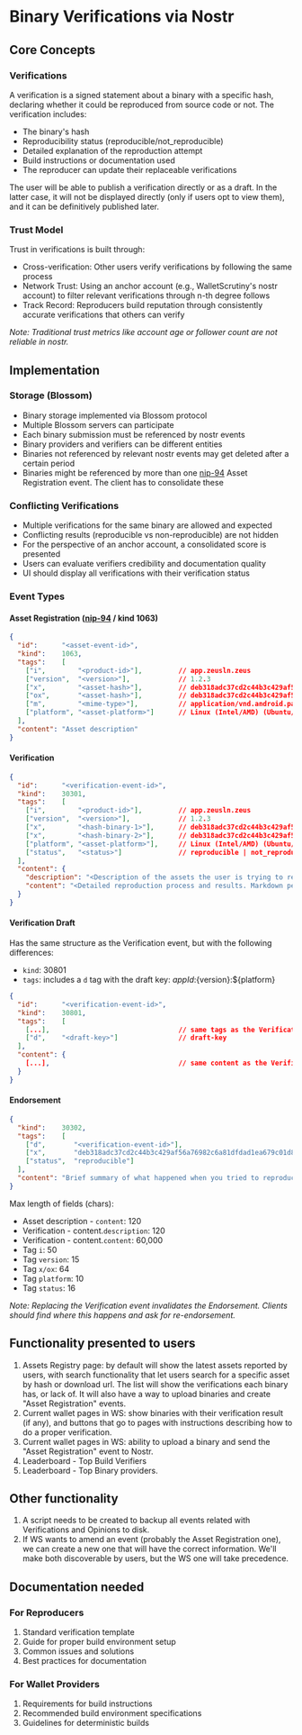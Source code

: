 # Binary Verifications via Nostr

## Core Concepts

### Verifications
A verification is a signed statement about a binary with a specific hash, declaring whether it could be reproduced from source code or not. The verification includes:
- The binary's hash
- Reproducibility status (reproducible/not_reproducible)
- Detailed explanation of the reproduction attempt
- Build instructions or documentation used
- The reproducer can update their replaceable verifications

The user will be able to publish a verification directly or as a draft. In the latter case, it will not be displayed directly (only if users opt to view them), and it can be definitively published later.

### Trust Model
Trust in verifications is built through:
- Cross-verification: Other users verify verifications by following the same process
- Network Trust: Using an anchor account (e.g., WalletScrutiny's nostr account) to filter relevant verifications through n-th degree follows
- Track Record: Reproducers build reputation through consistently accurate verifications that others can verify

*Note: Traditional trust metrics like account age or follower count are not reliable in nostr.*

## Implementation

### Storage (Blossom)
- Binary storage implemented via Blossom protocol
- Multiple Blossom servers can participate
- Each binary submission must be referenced by nostr events
- Binary providers and verifiers can be different entities
- Binaries not referenced by relevant nostr events may get deleted after a certain period
- Binaries might be referenced by more than one [nip-94](https://github.com/nostr-protocol/nips/blob/master/94.md) Asset Registration event. The client has to consolidate these

### Conflicting Verifications
- Multiple verifications for the same binary are allowed and expected
- Conflicting results (reproducible vs non-reproducible) are not hidden
- For the perspective of an anchor account, a consolidated score is presented
- Users can evaluate verifiers credibility and documentation quality
- UI should display all verifications with their verification status

### Event Types

#### Asset Registration ([nip-94](https://github.com/nostr-protocol/nips/blob/master/94.md) / kind 1063)
```json
{
  "id":      "<asset-event-id>",
  "kind":    1063,
  "tags":    [
    ["i",        "<product-id>"],         // app.zeusln.zeus
    ["version",  "<version>"],            // 1.2.3
    ["x",        "<asset-hash>"],         // deb318adc37cd2c44b3c429af56a76982c6a81dfdad1ea679c01d8184fc6a4fe
    ["ox",       "<asset-hash>"],         // deb318adc37cd2c44b3c429af56a76982c6a81dfdad1ea679c01d8184fc6a4fe
    ["m",        "<mime-type>"],          // application/vnd.android.package-archive
    ["platform", "<asset-platform>"]      // Linux (Intel/AMD) (Ubuntu/Debian)
  ],
  "content": "Asset description"
}
```

#### Verification
```json
{
  "id":      "<verification-event-id>",
  "kind":    30301,
  "tags":    [
    ["i",        "<product-id>"],         // app.zeusln.zeus
    ["version",  "<version>"],            // 1.2.3
    ["x",        "<hash-binary-1>"],      // deb318adc37cd2c44b3c429af56a76982c6a81dfdad1ea679c01d8184fc6a4fe
    ["x",        "<hash-binary-2>"],      // deb318adc37cd2c44b3c429af56a76982c6a81dfdad1ea679c01d8184fc6a4fe
    ["platform", "<asset-platform>"],     // Linux (Intel/AMD) (Ubuntu/Debian)
    ["status",   "<status>"]              // reproducible | not_reproducible | ftbfs | spam | notag | nosource | warning | obfuscated
  ],
  "content": {
    "description": "<Description of the assets the user is trying to reproduce>",
    "content": "<Detailed reproduction process and results. Markdown permitted>"
  }
}
```

#### Verification Draft

Has the same structure as the Verification event, but with the following differences:
- `kind`: 30801
- `tags`: includes a `d` tag with the draft key: ${appId}:${version}:${platform}

```json
{
  "id":      "<verification-event-id>",
  "kind":    30801,
  "tags":    [
    [...],                                // same tags as the Verification event
    ["d",    "<draft-key>"]               // draft-key
  ],
  "content": {
    [...],                                // same content as the Verification event
  }
}
```

#### Endorsement
```json
{
  "kind":    30302,
  "tags":    [
    ["d",       "<verification-event-id>"],
    ["x",       "deb318adc37cd2c44b3c429af56a76982c6a81dfdad1ea679c01d8184fc6a4fe"],
    ["status",  "reproducible"]
  ],
  "content": "Brief summary of what happened when you tried to reproduce a specific verification. No markdown permitted"
}
```

Max length of fields (chars):
* Asset description - `content`: 120
* Verification - content.`description`: 120
* Verification - content.`content`: 60,000
* Tag `i`: 50
* Tag `version`: 15
* Tag `x/ox`: 64
* Tag `platform`: 10
* Tag `status`: 16

*Note: Replacing the Verification event invalidates the Endorsement. Clients should find where this happens and ask for re-endorsement.*

## Functionality presented to users
1. Assets Registry page: by default will show the latest assets reported by users, with search functionality that let users search
for a specific asset by hash or download url. The list will show the verifications each binary has, or lack of. It
will also have a way to upload binaries and create "Asset Registration" events. 
2. Current wallet pages in WS: show binaries with their verification result (if any), and buttons that go to pages
with instructions describing how to do a proper verification.
3. Current wallet pages in WS: ability to upload a binary and send the "Asset Registration" event to Nostr.
4. Leaderboard - Top Build Verifiers
5. Leaderboard - Top Binary providers.

## Other functionality
1. A script needs to be created to backup all events related with Verifications and Opinions to disk.
2. If WS wants to amend an event (probably the Asset Registration one), we can create a new one that will have
the correct information. We'll make both discoverable by users, but the WS one will take precedence.

## Documentation needed
### For Reproducers
1. Standard verification template
2. Guide for proper build environment setup
3. Common issues and solutions
4. Best practices for documentation

### For Wallet Providers
1. Requirements for build instructions
2. Recommended build environment specifications
3. Guidelines for deterministic builds
